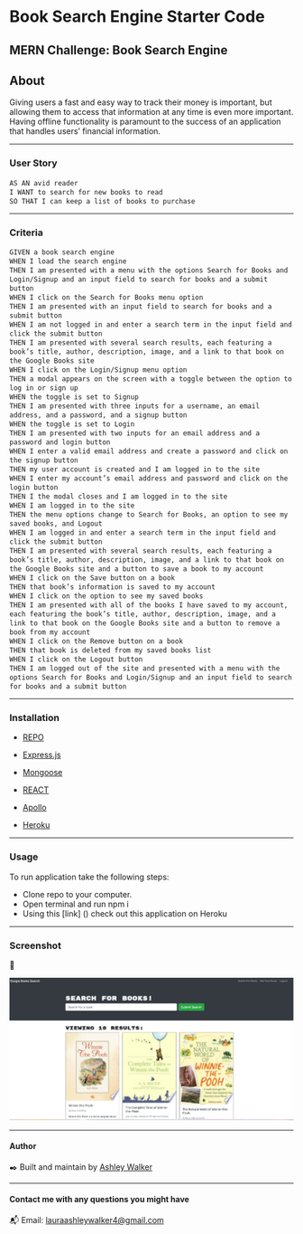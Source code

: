 # Book Search Engine Starter Code
MERN Challenge: Book Search Engine
---
## About

Giving users a fast and easy way to track their money is important, but allowing them to access that information at any time is even more important. Having offline functionality is paramount to the success of an application that handles users’ financial information.

---

### User Story
```
AS AN avid reader
I WANT to search for new books to read
SO THAT I can keep a list of books to purchase
```
---

### Criteria
```
GIVEN a book search engine
WHEN I load the search engine
THEN I am presented with a menu with the options Search for Books and Login/Signup and an input field to search for books and a submit button
WHEN I click on the Search for Books menu option
THEN I am presented with an input field to search for books and a submit button
WHEN I am not logged in and enter a search term in the input field and click the submit button
THEN I am presented with several search results, each featuring a book’s title, author, description, image, and a link to that book on the Google Books site
WHEN I click on the Login/Signup menu option
THEN a modal appears on the screen with a toggle between the option to log in or sign up
WHEN the toggle is set to Signup
THEN I am presented with three inputs for a username, an email address, and a password, and a signup button
WHEN the toggle is set to Login
THEN I am presented with two inputs for an email address and a password and login button
WHEN I enter a valid email address and create a password and click on the signup button
THEN my user account is created and I am logged in to the site
WHEN I enter my account’s email address and password and click on the login button
THEN I the modal closes and I am logged in to the site
WHEN I am logged in to the site
THEN the menu options change to Search for Books, an option to see my saved books, and Logout
WHEN I am logged in and enter a search term in the input field and click the submit button
THEN I am presented with several search results, each featuring a book’s title, author, description, image, and a link to that book on the Google Books site and a button to save a book to my account
WHEN I click on the Save button on a book
THEN that book’s information is saved to my account
WHEN I click on the option to see my saved books
THEN I am presented with all of the books I have saved to my account, each featuring the book’s title, author, description, image, and a link to that book on the Google Books site and a button to remove a book from my account
WHEN I click on the Remove button on a book
THEN that book is deleted from my saved books list
WHEN I click on the Logout button
THEN I am logged out of the site and presented with a menu with the options Search for Books and Login/Signup and an input field to search for books and a submit button
```
---

### Installation

- [REPO](https://github.com/lawalker4/thesocialapi/tree/develop)

- [Express.js](https://expressjs.com/en/starter/installing.html)

- [Mongoose](https://www.npmjs.com/package/mongoose)

- [REACT](https://reactjs.org/)

- [Apollo](https://www.apollographql.com/docs/studio/explorer/explorer/)

- [Heroku](www.heroku.com)

---

### Usage

To run application take the following steps:

- Clone repo to your computer.
- Open terminal and run npm i
- Using this [link] () check out this application on Heroku

---

### Screenshot

:movie_camera:	


![Screenshot](./images/Screenshot.JPG)

---

#### Author

:black_nib:	Built and maintain by [Ashley Walker](https://github.com/lawalker4)

---

#### Contact me with any questions you might have
:mailbox_with_mail:
Email: lauraashleywalker4@gmail.com